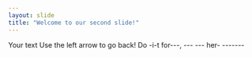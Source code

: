 ```yaml
---
layout: slide
title: "Welcome to our second slide!"
---
```

Your text
Use the left arrow to go back!
Do -i-t for---, --- --- her- -------

